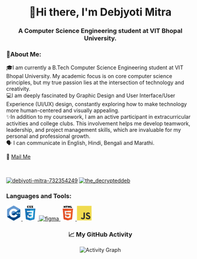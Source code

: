 <h1 align="center">👋Hi there, I'm Debjyoti Mitra</h1>
<h3 align="center">A Computer Science Engineering student at VIT Bhopal University.</h3>

<h3 align="left">💫About Me:</h3>
<p align="left">
🎓I am currently a B.Tech Computer Science Engineering student at VIT Bhopal University. My academic focus is on core computer science principles, but my true passion lies at the intersection of technology and creativity.<br>
💻I am deeply fascinated by Graphic Design and User Interface/User Experience (UI/UX) design, constantly exploring how to make technology more human-centered and visually appealing.<br>
✨In addition to my coursework, I am an active participant in extracurricular activities and college clubs. This involvement helps me develop teamwork, leadership, and project management skills, which are invaluable for my personal and professional growth.<br> 🗣️ I can communicate in English, Hindi, Bengali and Marathi.
</p>
📧 <a href="mailto:debjyoti0800@gmail.com"

<h3 align="left">Mail Me </h3>
<p align="left">
  <br>
   
<a href="https://linkedin.com/in/debjyoti-mitra-732354249" target="blank"><img align="center" src="https://raw.githubusercontent.com/rahuldkjain/github-profile-readme-generator/master/src/images/icons/Social/linked-in-alt.svg" alt="debjyoti-mitra-732354249" height="30" width="40" /></a>
<a href="https://instagram.com/the_decrypteddeb" target="blank"><img align="center" src="https://raw.githubusercontent.com/rahuldkjain/github-profile-readme-generator/master/src/images/icons/Social/instagram.svg" alt="the_decrypteddeb" height="30" width="40" /></a>
</p>

<h3 align="left">Languages and Tools:</h3>
<p align="left">
<a href="https://www.w3schools.com/cpp/" target="_blank" rel="noreferrer">
<img src="https://raw.githubusercontent.com/devicons/devicon/master/icons/cplusplus/cplusplus-original.svg" alt="cplusplus" width="40" height="40"/>
</a>
<a href="https://www.w3schools.com/css/" target="_blank" rel="noreferrer">
<img src="https://raw.githubusercontent.com/devicons/devicon/master/icons/css3/css3-original-wordmark.svg" alt="css3" width="40" height="40"/>
</a>
<a href="https://www.figma.com/" target="_blank" rel="noreferrer">
<img src="https://www.vectorlogo.zone/logos/figma/figma-icon.svg" alt="figma" width="40" height="40"/>
</a>
<a href="https://www.w3.org/html/" target="_blank" rel="noreferrer">
<img src="https://raw.githubusercontent.com/devicons/devicon/master/icons/html5/html5-original-wordmark.svg" alt="html5" width="40" height="40"/>
</a>
<a href="https://developer.mozilla.org/en-US/docs/Web/JavaScript" target="_blank" rel="noreferrer">
<img src="https://raw.githubusercontent.com/devicons/devicon/master/icons/javascript/javascript-original.svg" alt="javascript" width="40" height="40"/>
</a>
</p>

<!-- GitHub Activity Graph -->
<h3 align="center">📈 My GitHub Activity</h3>
<p align="center">
  <img src="https://github-readme-activity-graph.vercel.app/graph?username=dynamicdeb04&theme=tokyo-night" alt="Activity Graph" />
</p>
